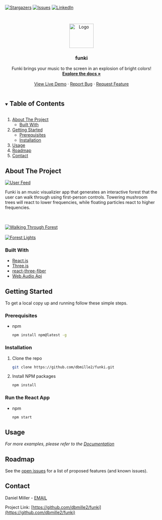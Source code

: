 [![Stargazers][stars-shield]][stars-url]
[![Issues][issues-shield]][issues-url]
[![LinkedIn][linkedin-shield]][linkedin-url]



<!-- PROJECT LOGO -->
<br />
<p align="center">
  <a href="https://github.com/dbmille2/funki">
    <img src="public/favicon.ico" alt="Logo" width="80" height="80">
  </a>

  <h3 align="center">funki</h3>

  <p align="center">
    Funki brings your music to the screen in an explosion of bright colors!
    <br />
    <a href="https://github.com/dbmille2/funki"><strong>Explore the docs »</strong></a>
    <br />
    <br />
    <a href="https://funkiforest.herokuapp.com/">View Live Demo</a>
    ·
    <a href="https://github.com/dbmille2/funki/issues">Report Bug</a>
    ·
    <a href="https://github.com/dbmille2/funki/issues">Request Feature</a>
  </p>
</p>



<!-- TABLE OF CONTENTS -->
<details open="open">
  <summary><h2 style="display: inline-block">Table of Contents</h2></summary>
  <ol>
    <li>
      <a href="#about-the-project">About The Project</a>
      <ul>
        <li><a href="#built-with">Built With</a></li>
      </ul>
    </li>
    <li>
      <a href="#getting-started">Getting Started</a>
      <ul>
        <li><a href="#prerequisites">Prerequisites</a></li>
        <li><a href="#installation">Installation</a></li>
      </ul>
    </li>
    <li><a href="#usage">Usage</a></li>
    <li><a href="#roadmap">Roadmap</a></li>
    <li><a href="#contact">Contact</a></li>
  </ol>
</details>



<!-- ABOUT THE PROJECT -->
## About The Project

[![User Feed][product-screenshot]](http://funkiforest.herokuapp.com/)

Funki is an music visualizier app that generates an interactive forest that the user can walk through using first-person controls. Towering mushroom trees will react to lower frequencies, while floating particles react to higher frequencies.

<br><br>
[![Walking Through Forest][experience-screenshot]](http://funkiforest.herokuapp.com/)
<br><br>
[![Forest Lights][lights-screenshot]](http://funkiforest.herokuapp.com/)


### Built With

* [React.js](https://reactjs.org/)
* [Three.js](https://threejs.org/)
* [react-three-fiber](https://github.com/pmndrs/react-three-fiber)
* [Web Audio Api](https://www.w3.org/TR/webaudio/)



<!-- GETTING STARTED -->
## Getting Started

To get a local copy up and running follow these simple steps.

### Prerequisites

* npm
  ```sh
  npm install npm@latest -g
  ```

### Installation

1. Clone the repo
   ```sh
   git clone https://github.com/dbmille2/funki.git
   ```
2. Install NPM packages
   ```sh
   npm install
   ```

### Run the React App

* npm
  ```sh
  npm start
  ```


<!-- USAGE EXAMPLES -->
## Usage

_For more examples, please refer to the [Documentation](https://github.com/dbmille2/funki)_



<!-- ROADMAP -->
## Roadmap

See the [open issues](https://github.com/dbmille2/funki/issues) for a list of proposed features (and known issues).



<!-- CONTACT -->
## Contact

Daniel Miller - [EMAIL](mailto:dbmiller25@gmail.com)

Project Link: [https://github.com/dbmille2/funki](https://github.com/dbmille2/funki)





<!-- MARKDOWN LINKS & IMAGES -->
[stars-shield]: https://img.shields.io/github/stars/dbmille2/funki.svg?style=for-the-badge
[stars-url]: https://github.com/dbmille2/funki/stargazers
[issues-shield]: https://img.shields.io/github/issues/dbmille2/funki.svg?style=for-the-badge
[issues-url]: https://github.com/dbmille2/funki/issues
[linkedin-shield]: https://img.shields.io/badge/-LinkedIn-black.svg?style=for-the-badge&logo=linkedin&colorB=555
[linkedin-url]: https://www.linkedin.com/in/daniel-miller-970393178/
[product-screenshot]: images/entrance.png
[experience-screenshot]: images/experience.png
[lights-screenshot]: images/lights.png